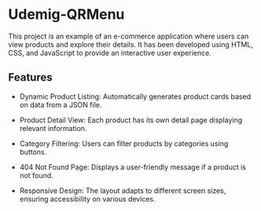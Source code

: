 <h1>Udemig-QRMenu</h1>

This project is an example of an e-commerce application where users can view products and explore their details. It has been developed using HTML, CSS, and JavaScript to provide an interactive user experience.

<h2>Features</h2>

- Dynamic Product Listing: Automatically generates product cards based on data from a JSON file.

- Product Detail View: Each product has its own detail page displaying relevant information.

- Category Filtering: Users can filter products by categories using buttons.

- 404 Not Found Page: Displays a user-friendly message if a product is not found.

- Responsive Design: The layout adapts to different screen sizes, ensuring accessibility on various devices.

<h2></h2>
